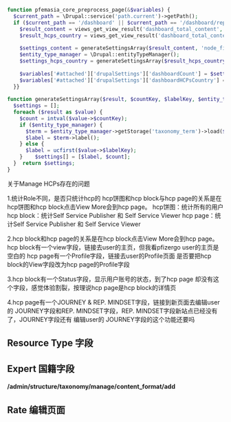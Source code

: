 ```php
function pfemasia_core_preprocess_page(&$variables) {  
  $current_path = \Drupal::service('path.current')->getPath();  
  if ($current_path == '/dashboard' || $current_path == '/dashboard/reports') {  
    $result_content = views_get_view_result('dashboard_total_content', 'content');  
    $result_hcps_country = views_get_view_result('dashboard_total_content_user', 'hcps_country');  
  
    $settings_content = generateSettingsArray($result_content, 'node_field_data_type', 'node_field_data_type_1');  
    $entity_type_manager = \Drupal::entityTypeManager();  
    $settings_hcps_country = generateSettingsArray($result_hcps_country, 'user__field_user_country_field_user_country_target_id', 'user__field_user_country_field_user_country_target_id_1', $entity_type_manager);  
  
    $variables['#attached']['drupalSettings']['dashboardCount'] = $settings_content;  
    $variables['#attached']['drupalSettings']['dashboardHCPsCountry'] = $settings_hcps_country;  
  }}  
  
function generateSettingsArray($result, $countKey, $labelKey, $entity_type_manager = NULL) {  
  $settings = [];  
  foreach ($result as $value) {  
    $count = intval($value->$countKey);  
    if ($entity_type_manager) {  
      $term = $entity_type_manager->getStorage('taxonomy_term')->load($value->$labelKey);  
      $label = $term->label();  
    } else {  
      $label = ucfirst($value->$labelKey);  
    }    $settings[] = [$label, $count];  
  }  return $settings;  
}
```

关于Manage HCPs存在的问题

1.统计Role不同，是否只统计hcp的
hcp饼图和hcp block与hcp page的关系是在hcp饼图和hcp block点击View More会到hcp page。
hcp饼图：统计所有的用户
hcp block：统计Self Service Publisher 和 Self Service Viewer
hcp page：统计Self Service Publisher 和 Self Service Viewer

2.hcp block和hcp page的关系是在hcp block点击View More会到hcp page。
hcp block有一个view字段，链接去user的主页，但我看pfizergo user的主页是空白的
hcp page有一个Profile字段，链接去user的Profile页面
是否要把hcp block的View字段改为hcp page的Profile字段

3.hcp block有一个Status字段，显示用户账号的状态，到了hcp page 却没有这个字段，感觉体验割裂，按理说hcp page是hcp block的详情页

4.hcp page有一个JOURNEY & REP. MINDSET字段，链接到新页面去编辑user的 JOURNEY字段和REP. MINDSET字段，REP. MINDSET字段新站点已经没有了，JOURNEY字段还有
编辑user的 JOURNEY字段的这个功能还要吗


## Resource Type 字段

## Expert 国籍字段

#### /admin/structure/taxonomy/manage/content_format/add 

## Rate 编辑页面



